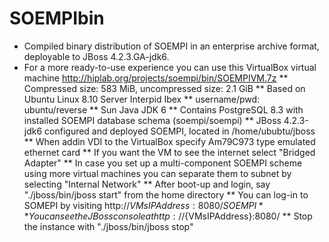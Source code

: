 SOEMPIbin
=========

* Compiled binary distribution of SOEMPI in an enterprise archive format, deployable to JBoss 4.2.3.GA-jdk6.
* For a more ready-to-use experience you can use this VirtualBox virtual machine http://hiplab.org/projects/soempi/bin/SOEMPIVM.7z
** Compressed size: 583 MiB, uncompressed size: 2.1 GiB
** Based on Ubuntu Linux 8.10 Server Interpid Ibex
** username/pwd: ubuntu/reverse
** Sun Java JDK 6
** Contains PostgreSQL 8.3 with installed SOEMPI database schema (soempi/soempi)
** JBoss 4.2.3-jdk6 configured and deployed SOEMPI, located in /home/ububtu/jboss
** When addin VDI to the VirtualBox specify Am79C973 type emulated ethernet card
** If you want the VM to see the internet select "Bridged Adapter"
** In case you set up a multi-component SOEMPI scheme using more virtual machines you can separate them to subnet by selecting "Internal Network"
** After boot-up and login, say "./jboss/bin/jboss start" from the home directory
** You can log-in to SOMEPI by visiting http://${VMsIPAddress}:8080/SOEMPI
** You can see the JBoss console at http://${VMsIPAddress}:8080/
** Stop the instance with "./jboss/bin/jboss stop"
